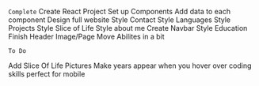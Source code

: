 `Complete`
Create React Project
Set up Components
Add data to each component
Design full website
Style Contact
Style Languages
Style Projects
Style Slice of Life
Style about me
Create Navbar
Style Education
Finish Header Image/Page
Move Abilites in a bit

`To Do`

Add Slice Of Life Pictures
Make years appear when you hover over coding skills
perfect for mobile

